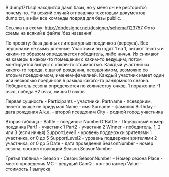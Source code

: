 В dump1711.sql находится дамп базы, но у меня он не ресторится почему-то. На всякий случай отправляю текстовым документов dump.txt, в нём все команды подряд для базы public. 

Ссылка на схему: http://dbdesigner.net/designer/schema/123757
Фото схемы на всякий в файле 'без названия'

По проекту: база данных литературных поединков (версуса). Все персонажи не вымышленные. Участники выходят 1 на 1, читают тексты и каким-то образом определяется победитель, либо ничья. Их снимают на камеры в каком-то помещении с каким-то ведущим, потом монтируется выпуск с какой-то стоимостью. Каждый участник из какого-то города, с датой рождения, псевдонимом, возможно со вторым псевдонимом, именем-фамилией. Каждый участник имеет один или несколько поединков в рамках какого-то рандомного сезона. Победитель сезона определяется по количеству очков. 1 поражение -1 очко, победа +2 очка, ничья 0 очков.

Первая сущность - Participants - участники:
Partname - псевдоним, ничего лучше не придумал
Name - имя
Surname - фамилия
Birthday - дата рождения
A.k.a. - второй псевдоним
City - родной город участника

Вторая таблица - Battle - поединок:
NumberOfBattle - Порядковый номер поединка
Part1 - участник 1
Part2 - участник 2
Winner - победитель. 1, 2 или 3 (если ничья)
SupportLevel1 - уровень поддержки зрителями 1 участника, от 0 до 5
SupportLevel2 - уровень поддержки зрителями 2 участника, от 0 до 5
Date - дата проведения
SeasonNumber - номер сезона, соответствующий Season.SeasonNumber

Третья таблица - Season - Сезон:
SeasonNumber - Номер сезона
Place - место проведения
MC - ведущий
CamQ - кол-во камер
Value - стоимость 1 выпуска







